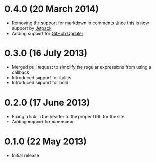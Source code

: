 # 0.4.0 (20 March 2014)

* Removing the support for markdown in comments since this is now support by [Jetpack](http://jetpack.me/2014/01/31/jetpack-2-8-introducing-markdown-and-improving-monitor/)
* Adding support for [GitHub Updater](https://github.com/afragen/github-updater)

# 0.3.0 (16 July 2013)

* Merged pull request to simplify the regular expressions from using a callback
* Introduced support for italics
* Introduced support for bold

# 0.2.0 (17 June 2013)

* Fixing a link in the header to the proper URL for the site
* Adding support for comments

# 0.1.0 (22 May 2013)

* Initial release
